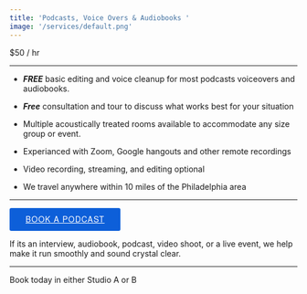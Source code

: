 ```yaml
---
title: 'Podcasts, Voice Overs & Audiobooks '
image: '/services/default.png'
---
```

$50 / hr 

- - -

- **_FREE_** basic editing and voice cleanup for most podcasts voiceovers and audiobooks.

- **_Free_** consultation and tour to discuss what works best for your situation

- Multiple acoustically treated rooms available to accommodate any size group or event.

- Experianced with Zoom, Google hangouts and other remote recordings

- Video recording, streaming, and editing optional

- We travel anywhere within 10 miles of the Philadelphia area

- - -

<!-- Start Square Appointments Embed code --> <a target="_top" style=" background-color: #0D5FD9; color: white; height: 40px; text-transform: uppercase; font-family: 'Square Market', 'helvetica neue', helvetica, arial, sans-serif; letter-spacing: 1px; line-height: 38px; padding: 0 28px; border-radius: 3px; font-weight: 500; font-size: 14px; cursor: pointer; display: inline-block; " href="https://square.site/book/8GNV6PJ8WK7YH/sounds-like-soma-studio-a-philadelphia-pa">Book A Podcast</a> <!-- End Square Appointments Embed code -->

If its an interview, audiobook, podcast, video shoot, or a live event, we help make it run smoothly and sound crystal clear.

- - -

Book today in either Studio A or B

